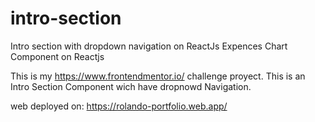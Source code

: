 # intro-section
Intro section with dropdown navigation on ReactJs
Expences Chart Component on Reactjs

This is my https://www.frontendmentor.io/ challenge proyect.
This is an Intro Section Component wich have dropnowd Navigation. 

web deployed on: https://rolando-portfolio.web.app/
